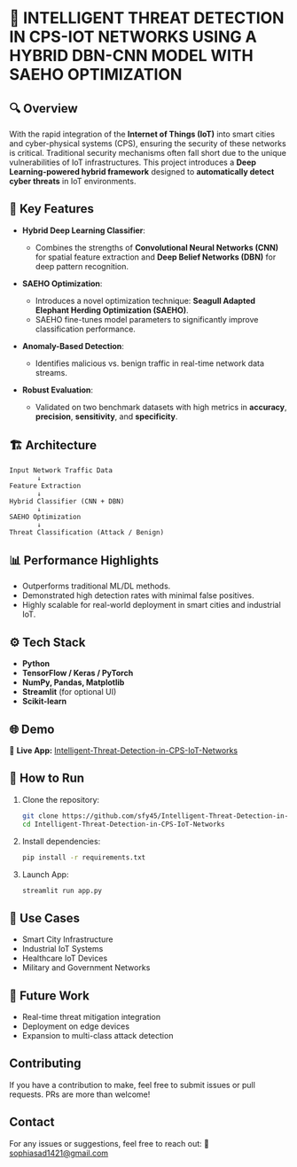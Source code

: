 # 🚨 INTELLIGENT THREAT DETECTION IN CPS-IOT NETWORKS USING A HYBRID DBN-CNN MODEL WITH SAEHO OPTIMIZATION

## 🔍 Overview

With the rapid integration of the **Internet of Things (IoT)** into smart cities and cyber-physical systems (CPS), ensuring the security of these networks is critical. Traditional security mechanisms often fall short due to the unique vulnerabilities of IoT infrastructures. This project introduces a **Deep Learning-powered hybrid framework** designed to **automatically detect cyber threats** in IoT environments.

## 🧠 Key Features

* **Hybrid Deep Learning Classifier**:

  * Combines the strengths of **Convolutional Neural Networks (CNN)** for spatial feature extraction and **Deep Belief Networks (DBN)** for deep pattern recognition.
* **SAEHO Optimization**:

  * Introduces a novel optimization technique: **Seagull Adapted Elephant Herding Optimization (SAEHO)**.
  * SAEHO fine-tunes model parameters to significantly improve classification performance.
* **Anomaly-Based Detection**:

  * Identifies malicious vs. benign traffic in real-time network data streams.
* **Robust Evaluation**:

  * Validated on two benchmark datasets with high metrics in **accuracy**, **precision**, **sensitivity**, and **specificity**.

## 🏗️ Architecture

```
Input Network Traffic Data
       ↓
Feature Extraction
       ↓
Hybrid Classifier (CNN + DBN)
       ↓
SAEHO Optimization
       ↓
Threat Classification (Attack / Benign)
```

## 📊 Performance Highlights

* Outperforms traditional ML/DL methods.
* Demonstrated high detection rates with minimal false positives.
* Highly scalable for real-world deployment in smart cities and industrial IoT.


## ⚙️ Tech Stack

* **Python**
* **TensorFlow / Keras / PyTorch**
* **NumPy, Pandas, Matplotlib**
* **Streamlit** (for optional UI)
* **Scikit-learn**


## 🌐 Demo
🔗 **Live App:** [Intelligent-Threat-Detection-in-CPS-IoT-Networks](https://huggingface.co/spaces/sfy45/Intelligent-Threat-Detection-in-CPS-IoT-Networks)

## 🚀 How to Run

1. Clone the repository:

   ```bash
   git clone https://github.com/sfy45/Intelligent-Threat-Detection-in-CPS-IoT-Networks.git
   cd Intelligent-Threat-Detection-in-CPS-IoT-Networks
   ```
2. Install dependencies:

   ```bash
   pip install -r requirements.txt
   ```
3. Launch App:

   ```bash
   streamlit run app.py
   ```

## 📌 Use Cases

* Smart City Infrastructure
* Industrial IoT Systems
* Healthcare IoT Devices
* Military and Government Networks

## 🧪 Future Work

* Real-time threat mitigation integration
* Deployment on edge devices
* Expansion to multi-class attack detection

## Contributing

If you have a contribution to make, feel free to submit issues or pull requests. PRs are more than welcome!


## Contact

For any issues or suggestions, feel free to reach out: 📧 sophiasad1421@gmail.com
